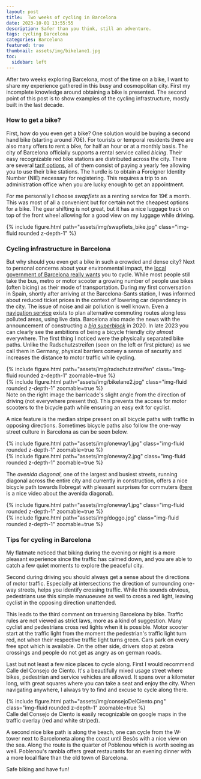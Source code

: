 ```yaml
---
layout: post
title:  Two weeks of cycling in Barcelona
date: 2023-10-01 13:55:55
description: Safer than you think, still an adventure.
tags: cycling Barcelona
categories: Barcelona
featured: true
thumbnail: assets/img/bikelane1.jpg
toc:
  sidebar: left
---
```


After two weeks exploring Barcelona, most of the time on a bike, I want to share my experience gathered in this busy and cosmopolitan city. First my incomplete knowledge around obtaining a bike is presented. The second point of this post is to show examples of the cycling infrastructure, mostly built in the last decade.


### How to get a bike?

First, how do you even get a bike? 
One solution would be buying a second hand bike (starting around 70€).
For tourists or temporal residents there are also many offers to rent a bike, for half an hour or at a monthly basis.
The city of Barcelona officially supports a rental service called *bicing*. Their easy recognizable red bike stations are distributed across the city.
There are several [tarif options](https://www.bicing.barcelona/es/tarifas), all of them consist of paying a yearly fee allowing you to use their bike stations.
The hurdle is to obtain a Foreigner Identity Number (NIE) necessary for registering.
This requires a trip to an administration office when you are lucky enough to get an appointment.


For me personally I choose _swapfiets_ as a renting service for 19€ a month. 
This was most of all a convenient but for certain not the cheapest options for a bike. 
The gear shifting is not great, but it has a nice luggage track on top of the front wheel allowing for a good view on my luggage while driving.


{% include figure.html path="assets/img/swapfiets_bike.jpg" class="img-fluid rounded z-depth-1" %}



### Cycling infrastructure in Barcelona

But why should you even get a bike in such a crowded and dense city?
Next to personal concerns about your environmental impact, the [local government of Barcelona really wants](http://canvidhabits.amb.cat/ca/contaminacio/#1473764844025-9dec8fe2-1808) you to cycle. 
While most people still take the bus, metro or motor scooter a growing number of people use bikes (often bicing) as their mode of transportation.
During my first conversation in Spain, shortly after arriving at the Barcelona-Sants station, I was informed about reduced ticket prices in the context of lowering car dependency in the city.
The issue of noise and air pollution is well known. 
Even a [navigation service](https://airemetropolita.amb.cat/) exists to plan alternative commuting routes along less polluted areas, using live data.
Barcelona also made the news with the announcement of constructing a [*big superblock*](https://www.barcelona.cat/infobarcelona/en/tema/urban-planning-and-infrastructures/turning-barcelona-into-a-big-superblock_1005852.html) in 2020.
In late 2023 you can clearly see the ambitions of being a bicycle friendly city *almost* everywhere.
The first thing I noticed were the physically separated bike paths.
Unlike the Radschutzstreifen (seen on the left or first picture) as we call them in Germany, physical barriers convey a sense of security and increases the distance to motor traffic while cycling. 
<div class="row mt-3">
    <div class="col-sm mt-3 mt-md-0">
        {% include figure.html path="assets/img/radschutzstreifen" class="img-fluid rounded z-depth-1" zoomable=true %}
    </div>
    <div class="col-sm mt-3 mt-md-0">
        {% include figure.html path="assets/img/bikelane2.jpg" class="img-fluid rounded z-depth-1" zoomable=true %}
    </div>
</div>
<div class="caption">
  Note on the right image the barricade's slight angle from the direction of driving (not everywhere present tho). This prevents the access for motor scooters to the bicycle path while ensuring an easy exit for cyclist.
</div>

A nice feature is the median stripe present on all bicycle paths with traffic in opposing directions.
Sometimes bicycle paths also follow the one-way street culture in Barcelona as can be seen below.
<div class="row mt-3">
    <div class="col-sm mt-3 mt-md-0">
        {% include figure.html path="assets/img/oneway1.jpg" class="img-fluid rounded z-depth-1" zoomable=true %}
    </div>
    <div class="col-sm mt-3 mt-md-0">
        {% include figure.html path="assets/img/oneway2.jpg" class="img-fluid rounded z-depth-1" zoomable=true %}
    </div>
</div>

The *avenida diagonal*, one of the largest and busiest streets, running diagonal across the entire city and currently in construction, offers a nice bicycle path towards llobregat with pleasant surprises for commuters ([here](https://www.youtube.com/watch?v=z-blkJxyA60&t=1s) is a nice video about the avenida diagonal).



<div class="row mt-3">
    <div class="col-sm mt-3 mt-md-0">
        {% include figure.html path="assets/img/oneway1.jpg" class="img-fluid rounded z-depth-1" zoomable=true %}
    </div>
    <div class="col-sm mt-3 mt-md-0">
        {% include figure.html path="assets/img/doggo.jpg" class="img-fluid rounded z-depth-1" zoomable=true %}
    </div>
</div>

### Tips for cycling in Barcelona

My flatmate noticed that biking during the evening or night is a more pleasant experience since the traffic has calmed down, and you are able to catch a few quiet moments to explore the peaceful city.

Second during driving you should always get a sense about the directions of motor traffic. Especially at intersections the direction of surrounding one-way streets, helps you identify crossing traffic. While this sounds obvious, pedestrians use this simple manuoeuvre as well to cross a red light, leaving cyclist in the opposing direction unattended. 

This leads to the third comment on traversing Barcelona by bike.
Traffic rules are not viewed as strict laws, more as a kind of suggestion.
Many cyclist and pedestrians cross red lights when it is possible. Motor scooter start at the traffic light from the moment the pedestrian's traffic light turn red, not when their respective traffic light turns green. Cars park on every free spot which is available. On the other side, drivers stop at zebra crossings and people do not get as angry as on german roads.

Last but not least a few nice places to cycle along.
First I would recommend Calle del Consejo de Ciento.
It's a beautifully mixed usage street where bikes, pedestrian and service vehicles are allowed.
It spans over a kilometer long, with great squares where you can take a seat and enjoy the city.
When navigating anywhere, I always try to find and excuse to cycle along there.

<div class="row mt-3">
    <div class="col-sm mt-3 mt-md-0">
        {% include figure.html path="assets/img/consejoDelCiento.png" class="img-fluid rounded z-depth-1" zoomable=true %}
    </div>
</div>
<div class="caption">
  Calle del Consejo de Ciento is easily recognizable on google maps in the traffic overlay (red and white striped). 
</div>


A second nice bike path is along the beach, one can cycle from the W-tower next to Barceloneta along the coast until Besòs with a nice view on the sea. Along the route is the quarter of Poblenou which is worth seeing as well. Poblenou's rambla offers great restaurants for an evening dinner with a more local flare than the old town of Barcelona.

Safe biking and have fun!
